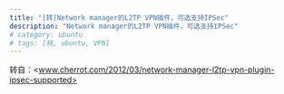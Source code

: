 ```yaml
---
title: "[转]Network manager的L2TP VPN插件，可选支持IPSec"
description: "Network manager的L2TP VPN插件，可选支持IPSec"
# category: ubuntu
# tags: [转, ubuntu, VPN]
---
```



转自：<www.cherrot.com/2012/03/network-manager-l2tp-vpn-plugin-ipsec-supported>


